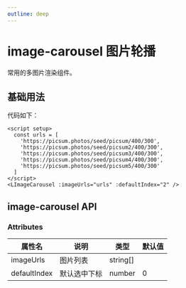 ```yaml
---
outline: deep
---
```


# image-carousel 图片轮播

常用的多图片渲染组件。

## 基础用法

<script setup>
const urls = [
  'https://picsum.photos/seed/picsum/400/300',
  'https://picsum.photos/seed/picsum2/400/300',
  'https://picsum.photos/seed/picsum3/400/300',
  'https://picsum.photos/seed/picsum4/400/300',
  'https://picsum.photos/seed/picsum5/400/300'
]
</script>
<LImageCarousel :imageUrls="urls" :defaultIndex="2" />

代码如下： 
```vue
<script setup>
  const urls = [
    'https://picsum.photos/seed/picsum/400/300',
    'https://picsum.photos/seed/picsum2/400/300',
    'https://picsum.photos/seed/picsum3/400/300',
    'https://picsum.photos/seed/picsum4/400/300',
    'https://picsum.photos/seed/picsum5/400/300'
  ]
</script>
<LImageCarousel :imageUrls="urls" :defaultIndex="2" />
```

## image-carousel API

### Attributes


| 属性名 | 说明     | 类型       | 默认值 |
|-----|--------|----------|-----|
|  imageUrls   | 图片列表   | string[] |     |
|  defaultIndex   | 默认选中下标 | number   | 0   |

